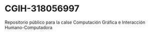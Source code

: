 # CGIH-318056997
Repositorio público para la calse Computación Gráfica e Interacción Humano-Computadora
